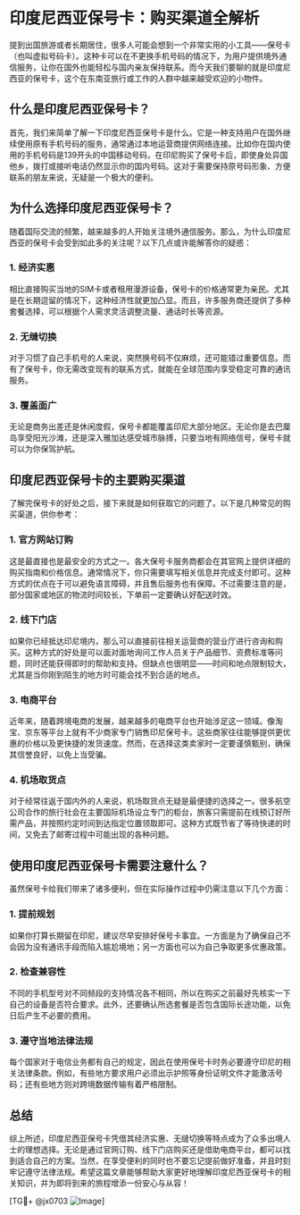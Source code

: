 # 印度尼西亚保号卡：购买渠道全解析

提到出国旅游或者长期居住，很多人可能会想到一个非常实用的小工具——保号卡（也叫虚拟号码卡）。这种卡可以在不更换手机号码的情况下，为用户提供境外通信服务，让你在国外也能轻松与国内亲友保持联系。而今天我们要聊的就是印度尼西亚的保号卡，这个在东南亚旅行或工作的人群中越来越受欢迎的小物件。

## 什么是印度尼西亚保号卡？

首先，我们来简单了解一下印度尼西亚保号卡是什么。它是一种支持用户在国外继续使用原有手机号码的服务，通常通过本地运营商提供网络连接。比如你在国内使用的手机号码是139开头的中国移动号码，在印尼购买了保号卡后，即使身处异国他乡，拨打或接听电话仍然显示你的国内号码。这对于需要保持原号码形象、方便联系的朋友来说，无疑是一个极大的便利。

## 为什么选择印度尼西亚保号卡？

随着国际交流的频繁，越来越多的人开始关注境外通信服务。那么，为什么印度尼西亚的保号卡会受到如此多的关注呢？以下几点或许能解答你的疑惑：

### 1. **经济实惠**
相比直接购买当地的SIM卡或者租用漫游设备，保号卡的价格通常更为亲民。尤其是在长期逗留的情况下，这种经济性就更加凸显。而且，许多服务商还提供了多种套餐选择，可以根据个人需求灵活调整流量、通话时长等资源。

### 2. **无缝切换**
对于习惯了自己手机号的人来说，突然换号码不仅麻烦，还可能错过重要信息。而有了保号卡，你无需改变现有的联系方式，就能在全球范围内享受稳定可靠的通讯服务。

### 3. **覆盖面广**
无论是商务出差还是休闲度假，保号卡都能覆盖印尼大部分地区。无论你是去巴厘岛享受阳光沙滩，还是深入雅加达感受城市脉搏，只要当地有网络信号，保号卡就可以为你保驾护航。

## 印度尼西亚保号卡的主要购买渠道

了解完保号卡的好处之后，接下来就是如何获取它的问题了。以下是几种常见的购买渠道，供你参考：

### 1. **官方网站订购**
这是最直接也是最安全的方式之一。各大保号卡服务商都会在其官网上提供详细的购买指南和价格信息。通常情况下，你只需要填写相关信息并完成支付即可。这种方式的优点在于可以避免语言障碍，并且售后服务也有保障。不过需要注意的是，部分国家或地区的物流时间较长，下单前一定要确认好配送时效。

### 2. **线下门店**
如果你已经抵达印尼境内，那么可以直接前往相关运营商的营业厅进行咨询和购买。这种方式的好处是可以面对面地询问工作人员关于产品细节、资费标准等问题，同时还能获得即时的帮助和支持。但缺点也很明显——时间和地点限制较大，尤其是当你刚到陌生的地方时可能会找不到合适的地点。

### 3. **电商平台**
近年来，随着跨境电商的发展，越来越多的电商平台也开始涉足这一领域。像淘宝、京东等平台上就有不少商家专门销售印尼保号卡。这些商家往往能够提供更优惠的价格以及更快捷的发货速度。然而，在选择这类卖家时一定要谨慎甄别，确保其信誉良好，以免上当受骗。

### 4. **机场取货点**
对于经常往返于国内外的人来说，机场取货点无疑是最便捷的选择之一。很多航空公司合作的旅行社会在主要国际机场设立专门的柜台，旅客只需提前在线预订好所需产品，并按照约定时间到达指定位置领取即可。这种方式既节省了等待快递的时间，又免去了邮寄过程中可能出现的各种问题。

## 使用印度尼西亚保号卡需要注意什么？

虽然保号卡给我们带来了诸多便利，但在实际操作过程中仍需注意以下几个方面：

### 1. **提前规划**
如果你打算长期留在印尼，建议尽早安排好保号卡事宜。一方面是为了确保自己不会因为没有通讯手段而陷入尴尬境地；另一方面也可以为自己争取更多优惠政策。

### 2. **检查兼容性**
不同的手机型号对不同频段的支持情况各不相同，所以在购买之前最好先核实一下自己的设备是否符合要求。此外，还要确认所选套餐是否包含国际长途功能，以免日后产生不必要的费用。

### 3. **遵守当地法律法规**
每个国家对于电信业务都有自己的规定，因此在使用保号卡时务必要遵守印尼的相关法律条款。例如，有些地方要求用户必须出示护照等身份证明文件才能激活号码；还有些地方则对跨境数据传输有着严格限制。

## 总结

综上所述，印度尼西亚保号卡凭借其经济实惠、无缝切换等特点成为了众多出境人士的理想选择。无论是通过官网订购、线下门店购买还是借助电商平台，都可以找到适合自己的方案。当然，在享受便利的同时也不要忘记提前做好准备，并且时刻牢记遵守法律法规。希望这篇文章能够帮助大家更好地理解印度尼西亚保号卡的相关知识，并为即将到来的旅程增添一份安心与从容！

[TG💪+ @jx0703 ![Image](https://github.com/user-attachments/assets/dbca1d08-cadb-493c-b0ec-ad6f7a83f270)]